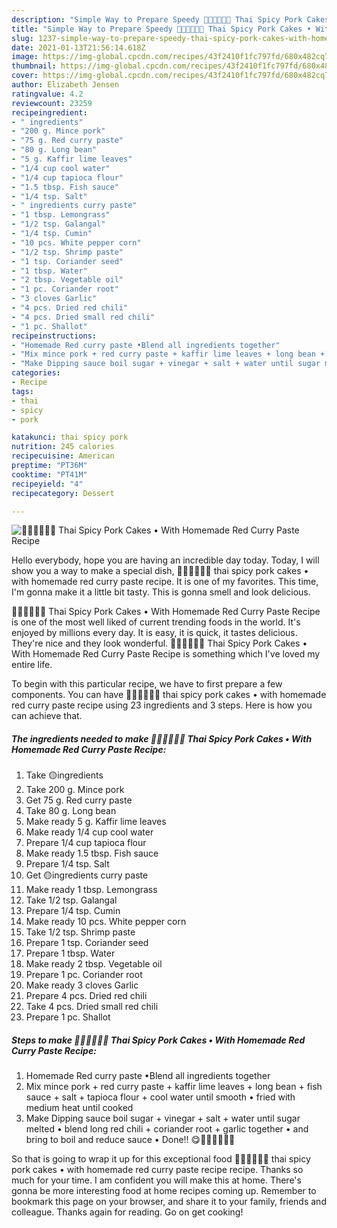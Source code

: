 ```yaml
---
description: "Simple Way to Prepare Speedy 🧑🏽‍🍳🧑🏼‍🍳 Thai Spicy Pork Cakes • With Homemade Red Curry Paste Recipe"
title: "Simple Way to Prepare Speedy 🧑🏽‍🍳🧑🏼‍🍳 Thai Spicy Pork Cakes • With Homemade Red Curry Paste Recipe"
slug: 1237-simple-way-to-prepare-speedy-thai-spicy-pork-cakes-with-homemade-red-curry-paste-recipe
date: 2021-01-13T21:56:14.618Z
image: https://img-global.cpcdn.com/recipes/43f2410f1fc797fd/680x482cq70/🧑🏽🍳🧑🏼🍳-thai-spicy-pork-cakes-•-with-homemade-red-curry-paste-recipe-recipe-main-photo.jpg
thumbnail: https://img-global.cpcdn.com/recipes/43f2410f1fc797fd/680x482cq70/🧑🏽🍳🧑🏼🍳-thai-spicy-pork-cakes-•-with-homemade-red-curry-paste-recipe-recipe-main-photo.jpg
cover: https://img-global.cpcdn.com/recipes/43f2410f1fc797fd/680x482cq70/🧑🏽🍳🧑🏼🍳-thai-spicy-pork-cakes-•-with-homemade-red-curry-paste-recipe-recipe-main-photo.jpg
author: Elizabeth Jensen
ratingvalue: 4.2
reviewcount: 23259
recipeingredient:
- " ingredients"
- "200 g. Mince pork"
- "75 g. Red curry paste"
- "80 g. Long bean"
- "5 g. Kaffir lime leaves"
- "1/4 cup cool water"
- "1/4 cup tapioca flour"
- "1.5 tbsp. Fish sauce"
- "1/4 tsp. Salt"
- " ingredients curry paste"
- "1 tbsp. Lemongrass"
- "1/2 tsp. Galangal"
- "1/4 tsp. Cumin"
- "10 pcs. White pepper corn"
- "1/2 tsp. Shrimp paste"
- "1 tsp. Coriander seed"
- "1 tbsp. Water"
- "2 tbsp. Vegetable oil"
- "1 pc. Coriander root"
- "3 cloves Garlic"
- "4 pcs. Dried red chili"
- "4 pcs. Dried small red chili"
- "1 pc. Shallot"
recipeinstructions:
- "Homemade Red curry paste •Blend all ingredients together"
- "Mix mince pork + red curry paste + kaffir lime leaves + long bean + fish sauce + salt + tapioca flour + cool water until smooth • fried with medium heat until cooked"
- "Make Dipping sauce boil sugar + vinegar + salt + water until sugar melted • blend long red chili + coriander root + garlic together • and bring to boil and reduce sauce • Done!! 😋🧑🏽‍🍳🧑🏼‍🍳"
categories:
- Recipe
tags:
- thai
- spicy
- pork

katakunci: thai spicy pork 
nutrition: 245 calories
recipecuisine: American
preptime: "PT36M"
cooktime: "PT41M"
recipeyield: "4"
recipecategory: Dessert

---
```



![🧑🏽‍🍳🧑🏼‍🍳 Thai Spicy Pork Cakes • With Homemade Red Curry Paste Recipe](https://img-global.cpcdn.com/recipes/43f2410f1fc797fd/680x482cq70/🧑🏽🍳🧑🏼🍳-thai-spicy-pork-cakes-•-with-homemade-red-curry-paste-recipe-recipe-main-photo.jpg)

Hello everybody, hope you are having an incredible day today. Today, I will show you a way to make a special dish, 🧑🏽‍🍳🧑🏼‍🍳 thai spicy pork cakes • with homemade red curry paste recipe. It is one of my favorites. This time, I'm gonna make it a little bit tasty. This is gonna smell and look delicious.

🧑🏽‍🍳🧑🏼‍🍳 Thai Spicy Pork Cakes • With Homemade Red Curry Paste Recipe is one of the most well liked of current trending foods in the world. It's enjoyed by millions every day. It is easy, it is quick, it tastes delicious. They're nice and they look wonderful. 🧑🏽‍🍳🧑🏼‍🍳 Thai Spicy Pork Cakes • With Homemade Red Curry Paste Recipe is something which I've loved my entire life.




To begin with this particular recipe, we have to first prepare a few components. You can have 🧑🏽‍🍳🧑🏼‍🍳 thai spicy pork cakes • with homemade red curry paste recipe using 23 ingredients and 3 steps. Here is how you can achieve that.

<!--inarticleads1-->

##### The ingredients needed to make 🧑🏽‍🍳🧑🏼‍🍳 Thai Spicy Pork Cakes • With Homemade Red Curry Paste Recipe:

1. Take  🟡ingredients
1. Take 200 g. Mince pork
1. Get 75 g. Red curry paste
1. Take 80 g. Long bean
1. Make ready 5 g. Kaffir lime leaves
1. Make ready 1/4 cup cool water
1. Prepare 1/4 cup tapioca flour
1. Make ready 1.5 tbsp. Fish sauce
1. Prepare 1/4 tsp. Salt
1. Get  🟡ingredients curry paste
1. Make ready 1 tbsp. Lemongrass
1. Take 1/2 tsp. Galangal
1. Prepare 1/4 tsp. Cumin
1. Make ready 10 pcs. White pepper corn
1. Take 1/2 tsp. Shrimp paste
1. Prepare 1 tsp. Coriander seed
1. Prepare 1 tbsp. Water
1. Make ready 2 tbsp. Vegetable oil
1. Prepare 1 pc. Coriander root
1. Make ready 3 cloves Garlic
1. Prepare 4 pcs. Dried red chili
1. Take 4 pcs. Dried small red chili
1. Prepare 1 pc. Shallot




<!--inarticleads2-->

##### Steps to make 🧑🏽‍🍳🧑🏼‍🍳 Thai Spicy Pork Cakes • With Homemade Red Curry Paste Recipe:

1. Homemade Red curry paste •Blend all ingredients together
1. Mix mince pork + red curry paste + kaffir lime leaves + long bean + fish sauce + salt + tapioca flour + cool water until smooth • fried with medium heat until cooked
1. Make Dipping sauce boil sugar + vinegar + salt + water until sugar melted • blend long red chili + coriander root + garlic together • and bring to boil and reduce sauce • Done!! 😋🧑🏽‍🍳🧑🏼‍🍳




So that is going to wrap it up for this exceptional food 🧑🏽‍🍳🧑🏼‍🍳 thai spicy pork cakes • with homemade red curry paste recipe recipe. Thanks so much for your time. I am confident you will make this at home. There's gonna be more interesting food at home recipes coming up. Remember to bookmark this page on your browser, and share it to your family, friends and colleague. Thanks again for reading. Go on get cooking!
